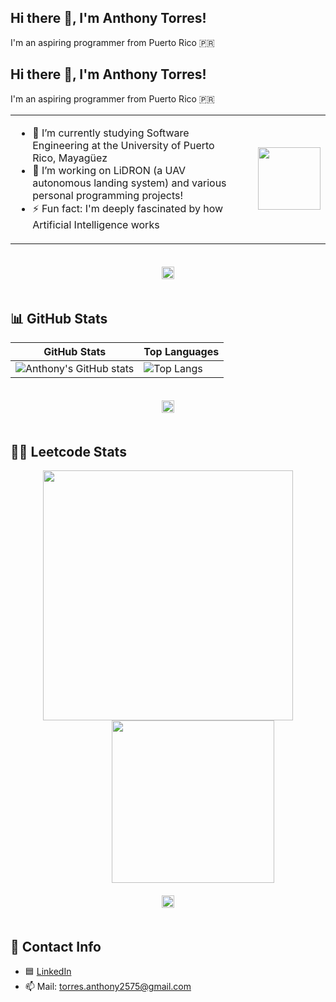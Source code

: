 ## Hi there 👋, I'm Anthony Torres!

I'm an aspiring programmer from Puerto Rico 🇵🇷

## Hi there 👋, I'm Anthony Torres!

I'm an aspiring programmer from Puerto Rico 🇵🇷

<table>
  <tr>
    <td>
      <ul>
        <li>🌱 I’m currently studying Software Engineering at the University of Puerto Rico, Mayagüez</li>
        <li>🔭 I’m working on LiDRON (a UAV autonomous landing system) and various personal programming projects!</li>
        <li>⚡ Fun fact: I'm deeply fascinated by how Artificial Intelligence works</li>
      </ul>
    </td>
    <td>
      <img src="https://media.tenor.com/YUzRkMOL-3EAAAAM/programming-computer-frog.gif" height="100" style="margin-left: 20px;" />
    </td>
  </tr>
</table>


<div align="center">
  <img src="https://user-images.githubusercontent.com/73097560/115834477-dbab4500-a447-11eb-908a-139a6edaec5c.gif" height="20" style="margin: 20px 0;" />
</div>

## 📊 GitHub Stats

| GitHub Stats | Top Languages |
| ------------ | ------------- |
| ![Anthony's GitHub stats](https://github-readme-stats.vercel.app/api?username=anthonyTorres300&show_icons=true&theme=radical) | ![Top Langs](https://github-readme-stats.vercel.app/api/top-langs/?username=anthonyTorres300&layout=compact&langs_count=10&theme=radical) |

<div align="center">
  <img src="https://user-images.githubusercontent.com/73097560/115834477-dbab4500-a447-11eb-908a-139a6edaec5c.gif" height="20" style="margin: 20px 0;" />
</div>

## 👨‍💻 Leetcode Stats

<div align="center">
  <img src="https://leetcard.jacoblin.cool/TonyTonyTorres?ext=heatmap" height="400" />
  <img src="https://media.tenor.com/DimzPZMypFcAAAAM/laptop.gif" height="260" style="margin-left: 80px;" />
</div>

<div align="center">
  <img src="https://user-images.githubusercontent.com/73097560/115834477-dbab4500-a447-11eb-908a-139a6edaec5c.gif" height="20" style="margin: 20px 0;" />
</div>




## 💬 Contact Info

- 🟦 [LinkedIn](https://www.linkedin.com/in/anthony-torres300/)
- 📫 Mail: torres.anthony2575@gmail.com


<!--
**anthonyTorres300/anthonyTorres300** is a ✨ _special_ ✨ repository because its `README.md` (this file) appears on your GitHub profile.

Here are some ideas to get you started:

- 🔭 I’m currently working on ...
- 🌱 I’m currently learning ...
- 👯 I’m looking to collaborate on ...
- 🤔 I’m looking for help with ...
- 💬 Ask me about ...
- 📫 How to reach me: ...
- 😄 Pronouns: ...
- ⚡ Fun fact: ...
-->
